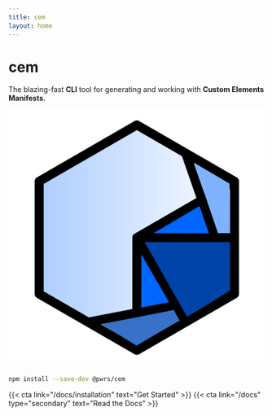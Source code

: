 ```yaml
---
title: cem
layout: home
---
```

# cem
The blazing-fast **CLI** tool for generating and working with **Custom Elements Manifests**.

![A hexagon with a spiderweb pattern spiraling into the bottom right corner](/images/logo.svg)

```bash
npm install --save-dev @pwrs/cem
```

<div class="mt-3 grid-2">
  {{< cta link="/docs/installation" text="Get Started" >}}
  {{< cta link="/docs" type="secondary" text="Read the Docs" >}}
</div>
